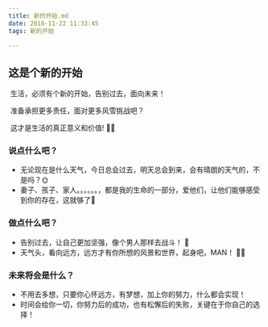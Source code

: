 ```yaml
---
title: 新的开始.md
date: 2018-11-22 11:33:45
tags: 新的开始 

---
```


## 这是个新的开始

​	生活，必须有个新的开始，告别过去，面向未来！

​	准备承担更多责任，面对更多风雪挑战吧？

​	这才是生活的真正意义和价值! 👏🏼

### 说点什么吧？

- 无论现在是什么天气，今日总会过去，明天总会到来，会有晴朗的天气的，不是吗？🌞
- 妻子、孩子、家人。。。。。。，都是我的生命的一部分，爱他们，让他们能够感受到你的存在，这就够了🌻

### 做点什么吧？

- 告别过去，让自己更加坚强，像个男人那样去战斗！ 🦖
- 天气头，看向远方，远方才有你所想的风景和世界，起身吧，MAN！ 💪🏽

### 未来将会是什么？

- 不用去多想，只要你心怀远方，有梦想，加上你的努力，什么都会实现！
- 时间会给你一切，你努力后的成功，也有松懈后的失败，关键在于你自己的选择！